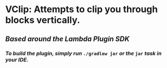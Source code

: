# VClip: Attempts to clip you through blocks vertically.

## *Based around the Lambda Plugin SDK*
### *To build the plugin, simply run* `./gradlew jar` *or the* `jar` *task in your IDE.*